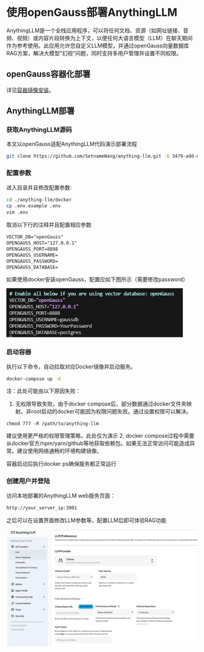 # 使用openGauss部署AnythingLLM
AnythingLLM是一个全栈应用程序，可以将任何文档、资源（如网址链接、音频、视频）或内容片段转换为上下文，以便任何大语言模型（LLM）在聊天期间作为参考使用。此应用允许您自定义LLM模型，并通过openGauss向量数据库RAG方案，解决大模型"幻视"问题，同时支持多用户管理并设置不同权限。

## openGauss容器化部署
详见[容器镜像安装](https://docs.opengauss.org/zh/docs/6.0.0-lite/docs/InstallationGuide/%E5%AE%B9%E5%99%A8%E9%95%9C%E5%83%8F%E5%AE%89%E8%A3%85.html)。

## AnythingLLM部署
### 获取AnythingLLM源码
本文以openGauss适配AnythingLLM代码演示部署流程
```bash
git clone https://github.com/SetnameWang/anything-llm.git -b 3479-add-opengauss-support
```

### 配置参数
进入目录并且修改配置参数:
```bash
cd ./anything-llm/docker
cp .env.example .env
vim .env
```
取消以下行的注释并且配置相应参数
```
VECTOR_DB="openGauss"
OPENGAUSS_HOST="127.0.0.1"
OPENGAUSS_PORT=8888
OPENGAUSS_USERNAME=
OPENGAUSS_PASSWORD=
OPENGAUSS_DATABASE=
```
如果使用docker安装openGauss，配置应如下图所示（需要修改password）

![](./figures/AnythingLLM-env.png)

### 启动容器
执行以下命令，自动拉取对应Docker镜像并启动服务。
```bash
docker-compose up -d
```
注：此处可能由以下原因失败：
1. 无权限导致失败，由于docker compose后，部分数据通过docker文件夹映射。非root启动的docker可能因为权限问题失败。通过设置权限可以解决。
```
chmod 777 -R /path/to/anything-llm
```
建议使用更严格的权限管理策略，此处仅为演示
2. docker compose过程中需要从docker官方/npm/yarn/github等地获取依赖包。如果无法正常访问可能造成异常。建议使用网络通畅的环境构建镜像。

容器启动后执行docker ps确保服务都正常运行

### 创建用户并登陆
访问本地部署的AnythingLLM web服务页面：
```bash
http://your_server_ip:3001
```

之后可以在设置界面修改LLM参数等，配置LLM后即可体验RAG功能

![](./figures/AnythingLLM-setting.png)